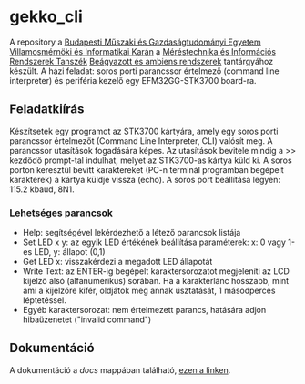 # gekko_cli
A repository a [Budapesti Műszaki és Gazdaságtudományi Egyetem](http://www.bme.hu) [Villamosmérnöki és Informatikai Karán](https://www.vik.bme.hu) a [Méréstechnika és Információs Rendszerek Tanszék](https://www.mit.bme.hu) [Beágyazott és ambiens rendszerek](http://www.mit.bme.hu/oktatas/targyak/vimiac06) tantárgyához készült.
A házi feladat: soros porti parancssor értelmező (command line interpreter) és periféria kezelő egy EFM32GG-STK3700 board-ra.

## Feladatkiírás
Készítsetek egy programot az STK3700 kártyára, amely egy soros porti parancssor értelmezőt (Command Line Interpreter, CLI) valósít meg. A parancssor utasítások fogadására képes. Az utasítások bevitele mindig a >> kezdődő prompt-tal indulhat, melyet az STK3700-as kártya küld ki. A soros porton keresztül bevitt karaktereket (PC-n terminál programban begépelt karakterek) a kártya küldje vissza (echo). A soros port beállítása legyen: 115.2 kbaud, 8N1.
### Lehetséges parancsok
  * Help: segítségével lekérdezhető a létező parancsok listája
  * Set LED x y: az egyik LED értékének beállítása paraméterek: x: 0 vagy 1-es LED, y: állapot (0,1)
  * Get LED x: visszakérdezi a megadott LED állapotát
  * Write Text: az ENTER-ig begépelt karaktersorozatot megjeleníti az LCD kijelző alsó (alfanumerikus) sorában. Ha a karakterlánc hosszabb, mint ami a kijelzőre kifér, oldjátok meg annak úsztatását, 1 másodperces léptetéssel.
  * Egyéb karaktersorozat: nem értelmezett parancs, hatására adjon hibaüzenetet ("invalid command")

## Dokumentáció
A dokumentáció a _docs_ mappában található, [ezen a linken](https://github.com/sbence/gekko_cli/blob/master/docs/gekko_cli%20dokument%C3%A1ci%C3%B3.pdf).

